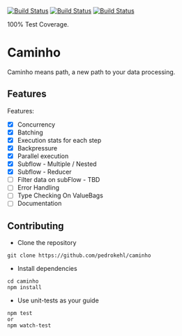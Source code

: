 [![Build Status](https://github.com/pedrokehl/caminho/workflows/Build/badge.svg)](https://github.com/pedrokehl/caminho/actions)
[![Build Status](https://github.com/pedrokehl/caminho/workflows/Lint/badge.svg)](https://github.com/pedrokehl/caminho/actions)
[![Build Status](https://github.com/pedrokehl/caminho/workflows/Test/badge.svg)](https://github.com/pedrokehl/caminho/actions)

100% Test Coverage.

# Caminho
Caminho means path, a new path to your data processing.

## Features

Features:

- [X] Concurrency
- [X] Batching
- [X] Execution stats for each step
- [X] Backpressure
- [X] Parallel execution
- [X] Subflow - Multiple / Nested
- [X] Subflow - Reducer
- [ ] Filter data on subFlow - TBD
- [ ] Error Handling
- [ ] Type Checking On ValueBags
- [ ] Documentation

## Contributing
- Clone the repository
```
git clone https://github.com/pedrokehl/caminho
```
- Install dependencies
```
cd caminho
npm install
```
- Use unit-tests as your guide
```
npm test
or
npm watch-test
```
